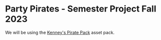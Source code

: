 # Party Pirates - Semester Project Fall 2023

We will be using the [Kenney's Pirate Pack](https://www.kenney.nl/assets/pirate-pack) asset pack.
